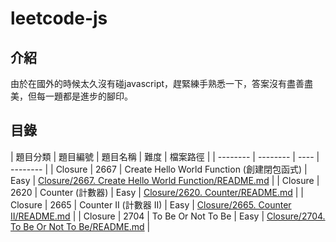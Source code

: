 # leetcode-js

## 介紹
由於在國外的時候太久沒有碰javascript，趕緊練手熟悉一下，答案沒有盡善盡美，但每一題都是進步的腳印。

## 目錄

| 題目分類 | 題目編號 | 題目名稱 | 難度 | 檔案路徑 |
| -------- | -------- | ---- | -------- |
| Closure  | 2667     | Create Hello World Function (創建閉包函式) | Easy | [Closure/2667. Create Hello World Function/README.md](./Closure/2667.%20Create%20Hello%20World%20Function/README.md) |
| Closure  | 2620     | Counter (計數器) | Easy | [Closure/2620. Counter/README.md](./Closure/2620.%20Counter/README.md) |
| Closure  | 2665     | Counter II (計數器 II) | Easy | [Closure/2665. Counter II/README.md](./Closure/2665.%20Counter%20II/README.md) |
| Closure  | 2704     | To Be Or Not To Be | Easy | [Closure/2704. To Be Or Not To Be/README.md](./Closure/2704.%20To%20Be%20Or%20Not%20To%20Be/README.md) |